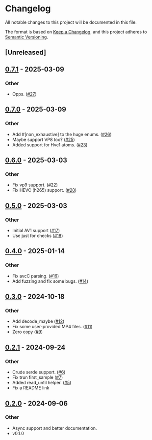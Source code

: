 # Changelog
All notable changes to this project will be documented in this file.

The format is based on [Keep a Changelog](https://keepachangelog.com/en/1.0.0/),
and this project adheres to [Semantic Versioning](https://semver.org/spec/v2.0.0.html).

## [Unreleased]

## [0.7.1](https://github.com/kixelated/mp4-atom/compare/v0.7.0...v0.7.1) - 2025-03-09

### Other

- Opps. ([#27](https://github.com/kixelated/mp4-atom/pull/27))

## [0.7.0](https://github.com/kixelated/mp4-atom/compare/v0.6.0...v0.7.0) - 2025-03-09

### Other

- Add #[non_exhaustive] to the huge enums. ([#26](https://github.com/kixelated/mp4-atom/pull/26))
- Maybe support VP8 too? ([#25](https://github.com/kixelated/mp4-atom/pull/25))
- Added support for Hvc1 atoms. ([#23](https://github.com/kixelated/mp4-atom/pull/23))

## [0.6.0](https://github.com/kixelated/mp4-atom/compare/v0.5.0...v0.6.0) - 2025-03-03

### Other

- Fix vp9 support. ([#22](https://github.com/kixelated/mp4-atom/pull/22))
- Fix HEVC (h265) support. ([#20](https://github.com/kixelated/mp4-atom/pull/20))

## [0.5.0](https://github.com/kixelated/mp4-atom/compare/v0.4.0...v0.5.0) - 2025-03-03

### Other

- Initial AV1 support ([#17](https://github.com/kixelated/mp4-atom/pull/17))
- Use just for checks ([#18](https://github.com/kixelated/mp4-atom/pull/18))

## [0.4.0](https://github.com/kixelated/mp4-atom/compare/v0.3.0...v0.4.0) - 2025-01-14

### Other

- Fix avcC parsing. ([#16](https://github.com/kixelated/mp4-atom/pull/16))
- Add fuzzing and fix some bugs. ([#14](https://github.com/kixelated/mp4-atom/pull/14))

## [0.3.0](https://github.com/kixelated/mp4-atom/compare/v0.2.1...v0.3.0) - 2024-10-18

### Other

- Add decode_maybe ([#12](https://github.com/kixelated/mp4-atom/pull/12))
- Fix some user-provided MP4 files. ([#11](https://github.com/kixelated/mp4-atom/pull/11))
- Zero copy ([#9](https://github.com/kixelated/mp4-atom/pull/9))

## [0.2.1](https://github.com/kixelated/mp4-atom/compare/v0.2.0...v0.2.1) - 2024-09-24

### Other

- Crude serde support. ([#6](https://github.com/kixelated/mp4-atom/pull/6))
- Fix trun first_sample ([#7](https://github.com/kixelated/mp4-atom/pull/7))
- Added read_until helper. ([#5](https://github.com/kixelated/mp4-atom/pull/5))
- Fix a README link

## [0.2.0](https://github.com/kixelated/mp4-atom/compare/v0.1.0...v0.2.0) - 2024-09-06

### Other
- Async support and better documentation.
- v0.1.0
